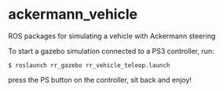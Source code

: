 ackermann_vehicle
=================

ROS packages for simulating a vehicle with Ackermann steering

To start a gazebo simulation connected to a PS3 controller, run:

```
$ roslaunch rr_gazebo rr_vehicle_teleop.launch
```
press the PS button on the controller, sit back and enjoy!